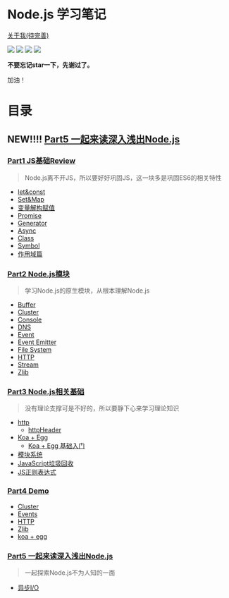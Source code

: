 # Node.js 学习笔记

[关于我(待完善)](https://hanqizheng.github.io)

![](https://img.shields.io/badge/dialog-Node.js-brightgreen.svg?longCache=true&style=popout-square) 
![](https://img.shields.io/badge/update-perday-red.svg?longCache=true&style=popout-square)
![](https://img.shields.io/badge/level-freshman-blue.svg?longCache=true&style=popout-square)
![](https://img.shields.io/badge/Thanks-STAR-yellow.svg?longCache=true&style=popout-square)

**不要忘记star一下，先谢过了。**

加油！

# 目录

## NEW!!!!  [Part5 一起来读深入浅出Node.js](https://github.com/hanqizheng/Node.js-LearningDialog/blob/master/YDKJS)

### [Part1 JS基础Review](https://github.com/hanqizheng/Node.js-LearningDialog/tree/master/Js%E5%9F%BA%E7%A1%80%E5%AD%A6%E4%B9%A0)
>Node.js离不开JS，所以要好好巩固JS，这一块多是巩固ES6的相关特性
*  [let&const](https://github.com/hanqizheng/Node.js-LearningDialog/blob/master/Js%E5%9F%BA%E7%A1%80%E5%AD%A6%E4%B9%A0/let%26const.md)
*  [Set&Map](https://github.com/hanqizheng/Node.js-LearningDialog/blob/master/Js%E5%9F%BA%E7%A1%80%E5%AD%A6%E4%B9%A0/Set%26Map.md)
*  [变量解构赋值](https://github.com/hanqizheng/Node.js-LearningDialog/blob/master/Js%E5%9F%BA%E7%A1%80%E5%AD%A6%E4%B9%A0/%E5%8F%98%E9%87%8F%E8%A7%A3%E6%9E%84%E8%B5%8B%E5%80%BC.md)
*  [Promise](https://github.com/hanqizheng/Node.js-LearningDialog/blob/master/Js%E5%9F%BA%E7%A1%80%E5%AD%A6%E4%B9%A0/Promise.md)
*  [Generator](https://github.com/hanqizheng/Node.js-LearningDialog/blob/master/Js%E5%9F%BA%E7%A1%80%E5%AD%A6%E4%B9%A0/Generator.md)
*  [Async](https://github.com/hanqizheng/Node.js-LearningDialog/blob/master/Js%E5%9F%BA%E7%A1%80%E5%AD%A6%E4%B9%A0/Async.md)
*  [Class](https://github.com/hanqizheng/Node.js-LearningDialog/blob/master/Js%E5%9F%BA%E7%A1%80%E5%AD%A6%E4%B9%A0/Class.md)
*  [Symbol](https://github.com/hanqizheng/Node.js-LearningDialog/blob/master/Js%E5%9F%BA%E7%A1%80%E5%AD%A6%E4%B9%A0/Symbol.md)
* [作用域篇](https://github.com/hanqizheng/Node.js-LearningDialog/blob/master/YDKJS/Scope.md)


### [Part2 Node.js模块](https://github.com/hanqizheng/Node.js-LearningDialog/tree/master/Node.js%E6%A8%A1%E5%9D%97)
> 学习Node.js的原生模块，从根本理解Node.js

*  [Buffer](https://github.com/hanqizheng/Node.js-LearningDialog/blob/master/Node.js%E6%A8%A1%E5%9D%97/Buffer.md)
*  [Cluster](https://github.com/hanqizheng/Node.js-LearningDialog/blob/master/Node.js%E6%A8%A1%E5%9D%97/Cluster.md)
*  [Console](https://github.com/hanqizheng/Node.js-LearningDialog/blob/master/Node.js%E6%A8%A1%E5%9D%97/Console.md)
*  [DNS](https://github.com/hanqizheng/Node.js-LearningDialog/blob/master/Node.js%E6%A8%A1%E5%9D%97/DNS.md)
*  [Event](https://github.com/hanqizheng/Node.js-LearningDialog/blob/master/Node.js%E6%A8%A1%E5%9D%97/Events.md)
*  [Event Emitter](https://github.com/hanqizheng/Node.js-LearningDialog/blob/master/Node.js%E6%A8%A1%E5%9D%97/EventEmitter.md)
*  [File System](https://github.com/hanqizheng/Node.js-LearningDialog/blob/master/Node.js%E6%A8%A1%E5%9D%97/FileSystem.md)
*  [HTTP](https://github.com/hanqizheng/Node.js-LearningDialog/blob/master/Node.js%E6%A8%A1%E5%9D%97/HTTP.md)
*  [Stream](https://github.com/hanqizheng/Node.js-LearningDialog/blob/master/Node.js%E6%A8%A1%E5%9D%97/Stream.md)
*  [Zlib](https://github.com/hanqizheng/Node.js-LearningDialog/blob/master/Node.js%E6%A8%A1%E5%9D%97/zlib.md)



### [Part3 Node.js相关基础](https://github.com/hanqizheng/Node.js-LearningDialog/tree/master/Node.js%E7%9B%B8%E5%85%B3%E5%9F%BA%E7%A1%80)
> 没有理论支撑可是不好的，所以要静下心来学习理论知识

*  [http](https://github.com/hanqizheng/Node.js-LearningDialog/tree/master/Node.js%E7%9B%B8%E5%85%B3%E5%9F%BA%E7%A1%80/http)
    - [httpHeader](https://github.com/hanqizheng/Node.js-LearningDialog/blob/master/Node.js%E7%9B%B8%E5%85%B3%E5%9F%BA%E7%A1%80/http/HTTPHeader.md)
*  [Koa + Egg](https://github.com/hanqizheng/Node.js-LearningDialog/tree/master/Node.js%E7%9B%B8%E5%85%B3%E5%9F%BA%E7%A1%80/koa%26egg)
    - [Koa + Egg 基础入门](https://github.com/hanqizheng/Node.js-LearningDialog/blob/master/Node.js%E7%9B%B8%E5%85%B3%E5%9F%BA%E7%A1%80/koa%26egg/Koa%2BEgg%E5%85%A5%E9%97%A8.md)
*  [模块系统](https://github.com/hanqizheng/Node.js-LearningDialog/blob/master/Node.js%E7%9B%B8%E5%85%B3%E5%9F%BA%E7%A1%80/%E6%A8%A1%E5%9D%97%E7%B3%BB%E7%BB%9F.md)
*  [JavaScript垃圾回收](https://github.com/hanqizheng/Node.js-LearningDialog/blob/master/Node.js%E7%9B%B8%E5%85%B3%E5%9F%BA%E7%A1%80/JacaScript%E5%9E%83%E5%9C%BE%E5%9B%9E%E6%94%B6.md)
*  [JS正则表达式](https://github.com/hanqizheng/Node.js-LearningDialog/blob/master/Node.js%E7%9B%B8%E5%85%B3%E5%9F%BA%E7%A1%80/JS%E4%B8%AD%E7%9A%84%E6%AD%A3%E5%88%99%E8%A1%A8%E8%BE%BE%E5%BC%8F.md)

### [Part4 Demo](https://github.com/hanqizheng/Node.js-LearningDialog/tree/master/demo%E6%A0%B7%E4%BE%8B)
*  [Cluster](https://github.com/hanqizheng/Node.js-LearningDialog/tree/master/demo%E6%A0%B7%E4%BE%8B/cluster)
*  [Events](https://github.com/hanqizheng/Node.js-LearningDialog/tree/master/demo%E6%A0%B7%E4%BE%8B/events)
*  [HTTP](https://github.com/hanqizheng/Node.js-LearningDialog/tree/master/demo%E6%A0%B7%E4%BE%8B/http)
*  [Zlib](https://github.com/hanqizheng/Node.js-LearningDialog/tree/master/demo%E6%A0%B7%E4%BE%8B/koa%2Begg)
*  [koa + egg](https://github.com/hanqizheng/Node.js-LearningDialog/tree/master/demo%E6%A0%B7%E4%BE%8B/zlib)

### [Part5 一起来读深入浅出Node.js](https://github.com/hanqizheng/Node.js-LearningDialog/blob/master/YDKJS)
>一起探索Node.js不为人知的一面
* [异步I/O](https://github.com/hanqizheng/Node.js-LearningDialog/blob/master/%E6%B7%B1%E5%85%A5%E6%B5%85%E5%87%BANode.js/%E5%BC%82%E6%AD%A5IO.md)
